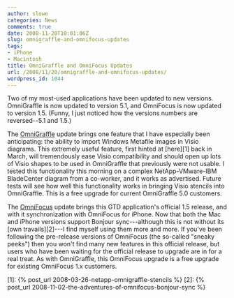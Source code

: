 ```yaml
---
author: slowe
categories: News
comments: true
date: 2008-11-20T10:01:06Z
slug: omnigraffle-and-omnifocus-updates
tags:
- iPhone
- Macintosh
title: OmniGraffle and OmniFocus Updates
url: /2008/11/20/omnigraffle-and-omnifocus-updates/
wordpress_id: 1044
---
```


Two of my most-used applications have been updated to new versions. OmniGraffle is now updated to version 5.1, and OmniFocus is now updated to version 1.5. (Funny, I just noticed how the versions numbers are reversed--5.1 and 1.5.)

The [OmniGraffle](http://www.omnigroup.com/omnigraffle/) update brings one feature that I have especially been anticipating: the ability to import Windows Metafile images in Visio diagrams. This extremely useful feature, first hinted at [here][1] back in March, will tremendously ease Visio compatibility and should open up lots of Visio shapes to be used in OmniGraffle that previously were not usable. I tested this functionality this morning on a complex NetApp-VMware-IBM BladeCenter diagram from a co-worker, and it works as advertised. Future tests will see how well this functionality works in bringing Visio stencils into OmniGraffle. This is a free upgrade for current OmniGraffle 5.0 customers.

The [OmniFocus](http://www.omnigroup.com/omnifocus/) update brings this GTD application's official 1.5 release, and with it synchronization with OmniFocus for iPhone. Now that both the Mac and iPhone versions support Bonjour sync---although this is not without its [own travails][2]---I find myself using them more and more. If you've been following the pre-release versions of OmniFocus (the so-called "sneaky peeks") then you won't find many new features in this official release, but users who have been waiting for the official release to upgrade are in for a real treat. As with OmniGraffle, this OmniFocus upgrade is a free upgrade for existing OmniFocus 1.x customers.

[1]: {% post_url 2008-03-26-netapp-omnigraffle-stencils %}
[2]: {% post_url 2008-11-02-the-adventures-of-omnifocus-bonjour-sync %}
